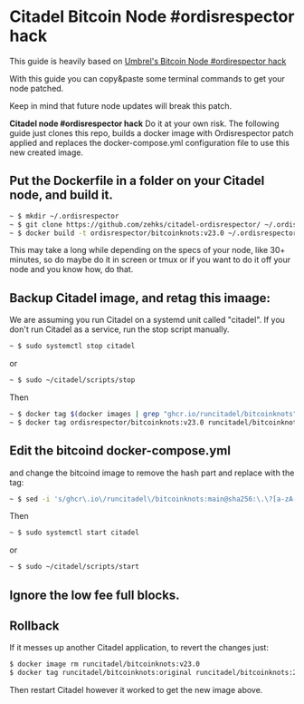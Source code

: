 # Citadel Bitcoin Node #ordisrespector hack
This guide is heavily based on [Umbrel's Bitcoin Node #ordirespector hack](https://github.com/printer-jam/umbrel-ordisrespector)

With this guide you can copy&paste some terminal commands to get your node patched. 

Keep in mind that future node updates will break this patch.

**Citadel node #ordisrespector hack**
Do it at your own risk.
The following guide just clones this repo, builds a docker image with Ordisrespector patch applied and replaces the docker-compose.yml configuration file to use this new created image.

## Put the Dockerfile in a folder on your Citadel node, and build it.

```sh
~ $ mkdir ~/.ordisrespector
~ $ git clone https://github.com/zehks/citadel-ordisrespector/ ~/.ordisrespector
~ $ docker build -t ordisrespector/bitcoinknots:v23.0 ~/.ordisrespector
``` 
This may take a long while depending on the specs of your node, like 30+ minutes, so do maybe do it in screen or tmux or if you want to do it off your node and you know how, do that.

## Backup Citadel image, and retag this imaage:
We are assuming you run Citadel on a systemd unit called "citadel". If you don't run Citadel as a service, run the stop script manually.
```sh
~ $ sudo systemctl stop citadel
```
or
``` sh
~ $ sudo ~/citadel/scripts/stop
```
Then
```sh
~ $ docker tag $(docker images | grep "ghcr.io/runcitadel/bitcoinknots" | awk '{ print $3 }') runcitadel/bitcoinknots:original
~ $ docker tag ordisrespector/bitcoinknots:v23.0 runcitadel/bitcoinknots:v23.0
```

## Edit the bitcoind docker-compose.yml
and change the bitcoind image to remove the hash part and replace with the tag:

```sh
~ $ sed -i 's/ghcr\.io\/runcitadel\/bitcoinknots:main@sha256:\.\?[a-zA-Z0-9]\{64\}/runcitadel\/bitcoinknots:v23\.0/g' ~/citadel/docker-compose.yml
```
Then

```sh
~ $ sudo systemctl start citadel
```
or
``` sh
~ $ sudo ~/citadel/scripts/start
```

## Ignore the low fee full blocks.

## **Rollback**
If it messes up another Citadel application, to revert the changes just:

```sh
$ docker image rm runcitadel/bitcoinknots:v23.0
$ docker tag runcitadel/bitcoinknots:original runcitadel/bitcoinknots:23.0
```

Then restart Citadel however it worked to get the new image above.
